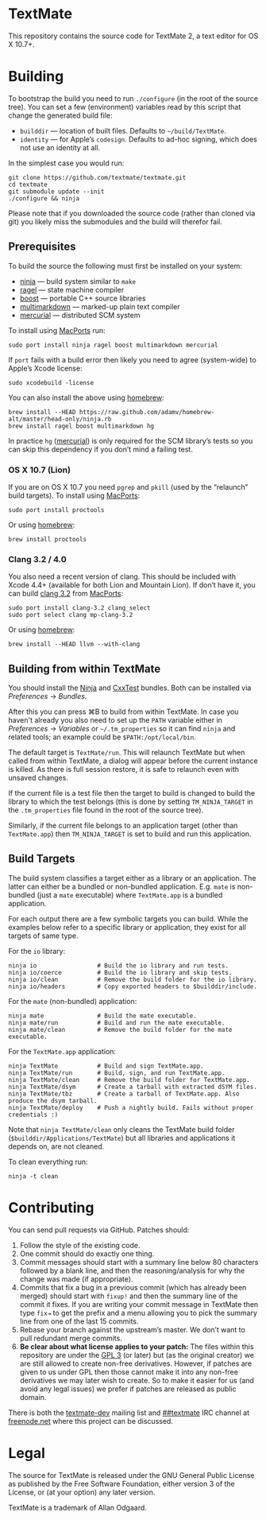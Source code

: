 # TextMate

This repository contains the source code for TextMate 2, a text editor for OS X 10.7+.

# Building

To bootstrap the build you need to run `./configure` (in the root of the source tree). You can set a few (environment) variables read by this script that change the generated build file:

* `builddir` — location of built files. Defaults to `~/build/TextMate`.
* `identity` — for Apple’s `codesign`. Defaults to ad-hoc signing, which does not use an identity at all.

In the simplest case you would run:

	git clone https://github.com/textmate/textmate.git
	cd textmate
	git submodule update --init
	./configure && ninja

Please note that if you downloaded the source code (rather than cloned via git) you likely miss the submodules and the build will therefor fail.

## Prerequisites

To build the source the following must first be installed on your system:

 * [ninja][]         — build system similar to `make`
 * [ragel][]         — state machine compiler
 * [boost][]         — portable C++ source libraries
 * [multimarkdown][] — marked-up plain text compiler
 * [mercurial][]     — distributed SCM system

To install using [MacPorts][] run:

	sudo port install ninja ragel boost multimarkdown mercurial

If `port` fails with a build error then likely you need to agree (system-wide) to Apple’s Xcode license:

	sudo xcodebuild -license

You can also install the above using [homebrew][]:

	brew install --HEAD https://raw.github.com/adamv/homebrew-alt/master/head-only/ninja.rb
	brew install ragel boost multimarkdown hg

In practice `hg` ([mercurial][]) is only required for the SCM library’s tests so you can skip this dependency if you don’t mind a failing test.

### OS X 10.7 (Lion)

If you are on OS X 10.7 you need `pgrep` and `pkill` (used by the “relaunch” build targets). To install using [MacPorts][]:

	sudo port install proctools

Or using [homebrew][]:

	brew install proctools

### Clang 3.2 / 4.0

You also need a recent version of clang. This should be included with Xcode 4.4+ (available for both Lion and Mountain Lion). If don’t have it, you can build [clang 3.2][] from [MacPorts][]:

	sudo port install clang-3.2 clang_select
	sudo port select clang mp-clang-3.2

Or using [homebrew][]:
 
	brew install --HEAD llvm --with-clang

## Building from within TextMate

You should install the [Ninja][NinjaBundle] and [CxxTest][] bundles. Both can be installed via _Preferences_ → _Bundles_.

After this you can press ⌘B to build from within TextMate. In case you haven't already you also need to set up the `PATH` variable either in _Preferences_ → _Variables_ or `~/.tm_properties` so it can find `ninja` and related tools; an example could be `$PATH:/opt/local/bin`.

The default target is `TextMate/run`. This will relaunch TextMate but when called from within TextMate, a dialog will appear before the current instance is killed. As there is full session restore, it is safe to relaunch even with unsaved changes.

If the current file is a test file then the target to build is changed to build the library to which the test belongs (this is done by setting `TM_NINJA_TARGET` in the `.tm_properties` file found in the root of the source tree).

Similarly, if the current file belongs to an application target (other than `TextMate.app`) then `TM_NINJA_TARGET` is set to build and run this application.

## Build Targets

The build system classifies a target either as a library or an application. The latter can either be a bundled or non-bundled application. E.g. `mate` is non-bundled (just a `mate` executable) where `TextMate.app` is a bundled application.

For each output there are a few symbolic targets you can build. While the examples below refer to a specific library or application, they exist for all targets of same type.

For the `io` library:

	ninja io                 # Build the io library and run tests.
	ninja io/coerce          # Build the io library and skip tests.
	ninja io/clean           # Remove the build folder for the io library.
	ninja io/headers         # Copy exported headers to $builddir/include.

For the `mate` (non-bundled) application:

	ninja mate               # Build the mate executable.
	ninja mate/run           # Build and run the mate executable.
	ninja mate/clean         # Remove the build folder for the mate executable.

For the `TextMate.app` application:

	ninja TextMate           # Build and sign TextMate.app.
	ninja TextMate/run       # Build, sign, and run TextMate.app.
	ninja TextMate/clean     # Remove the build folder for TextMate.app.
	ninja TextMate/dsym      # Create a tarball with extracted dSYM files.
	ninja TextMate/tbz       # Create a tarball of TextMate.app. Also produce the dsym tarball.
	ninja TextMate/deploy    # Push a nightly build. Fails without proper credentials :)

Note that `ninja TextMate/clean` only cleans the TextMate build folder (`$builddir/Applications/TextMate`) but all libraries and applications it depends on, are not cleaned.

To clean everything run:

	ninja -t clean

# Contributing

You can send pull requests via GitHub. Patches should:

1. Follow the style of the existing code.
2. One commit should do exactly one thing.
3. Commit messages should start with a summary line below 80 characters followed by a blank line, and then the reasoning/analysis for why the change was made (if appropriate).
4. Commits that fix a bug in a previous commit (which has already been merged) should start with `fixup!` and then the summary line of the commit it fixes. If you are writing your commit message in TextMate then type `fix⇥` to get the prefix and a menu allowing you to pick the summary line from one of the last 15 commits.
5. Rebase your branch against the upstream’s master. We don’t want to pull redundant merge commits.
6. **Be clear about what license applies to your patch:** The files within this repository are under the [GPL 3][] (or later) but (as the original creator) we are still allowed to create non-free derivatives. However, if patches are given to us under GPL then those cannot make it into any non-free derivatives we may later wish to create. So to make it easier for us (and avoid any legal issues) we prefer if patches are released as public domain.

There is both the [textmate-dev][] mailing list and [##textmate][] IRC channel at [freenode.net][] where this project can be discussed.

# Legal

The source for TextMate is released under the GNU General Public License as published by the Free Software Foundation, either version 3 of the License, or (at your option) any later version.

TextMate is a trademark of Allan Odgaard.

[boost]:         http://www.boost.org/
[ninja]:         http://martine.github.com/ninja/
[multimarkdown]: http://fletcherpenney.net/multimarkdown/
[ragel]:         http://www.complang.org/ragel/
[mercurial]:     http://mercurial.selenic.com/
[clang 3.2]:     http://clang.llvm.org/
[MacPorts]:      http://www.macports.org/
[homebrew]:      http://mxcl.github.com/homebrew/
[NinjaBundle]:   https://github.com/avian/ninja.tmbundle
[CxxTest]:       https://github.com/sorbits/cxxtest.tmbundle
[GPL 3]:         http://www.gnu.org/copyleft/gpl.html
[textmate-dev]:  http://lists.macromates.com/listinfo/textmate-dev
[##textmate]:    irc://irc.freenode.net/##textmate
[freenode.net]:  http://freenode.net/
